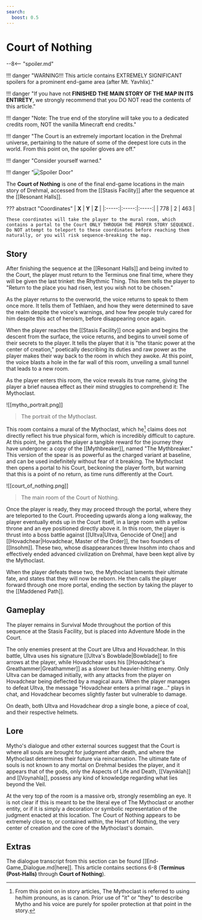```yaml
---
search:
  boost: 0.5
---
```


# Court of Nothing

--8<-- "spoiler.md"

!!! danger "WARNING!!! This article contains EXTREMELY SIGNIFICANT spoilers for a prominent end-game area (after Mt. Yavhlix)."

!!! danger "If you have not **FINISHED THE MAIN STORY OF THE MAP IN ITS ENTIRETY**, we strongly recommend that you DO NOT read the contents of this article."

!!! danger "Note: The true end of the storyline will take you to a dedicated credits room, NOT the vanilla Minecraft end credits."

!!! danger "The Court is an extremely important location in the Drehmal universe, pertaining to the nature of some of the deepest lore cuts in the world. From this point on, the spoiler gloves are off."

!!! danger "Consider yourself warned."

!!! danger "![Spoiler Door](/assets/img/spoiler_door.png)"

The **Court of Nothing** is one of the final end-game locations in the main story of Drehmal, accessed from the [[Stasis Facility]] after the sequence at the [[Resonant Halls]]. 

??? abstract "Coordinates"
    | **X** | **Y** | **Z** |
    |:-----:|:-----:|:-----:|
    | 778   |  2    | 463   |

    These coordinates will take the player to the mural room, which contains a portal to the Court ONLY THROUGH THE PROPER STORY SEQUENCE. Do NOT attempt to teleport to these coordinates before reaching them naturally, or you will risk sequence-breaking the map.

## Story
After finishing the sequence at the [[Resonant Halls]] and being invited to the Court, the player must return to the Terminus one final time, where they will be given the last trinket: the Rhythmic Thing. This item tells the player to "Return to the place you had risen, lest you wish not to be chosen."

As the player returns to the overworld, the voice returns to speak to them once more. It tells them of Tethlaen, and how they were determined to save the realm despite the voice's warnings, and how few people truly cared for him despite this act of heroism, before disappearing once again.

When the player reaches the [[Stasis Facility]] once again and begins the descent from the surface, the voice returns, and begins to unveil some of their secrets to the player. It tells the player that it is "the titanic power at the center of creation," poetically describing its duties and raw power as the player makes their way back to the room in which they awoke. At this point, the voice blasts a hole in the far wall of this room, unveiling a small tunnel that leads to a new room.

As the player enters this room, the voice reveals its true name, giving the player a brief nausea effect as their mind struggles to comprehend it: The Mythoclast.

![[mytho_portrait.png]]
> The portrait of the Mythoclast.

This room contains a mural of the Mythoclast, which he[^1] claims does not directly reflect his true physical form, which is incredibly difficult to capture. At this point, he grants the player a tangible reward for the journey they have undergone: a copy of the [[Mythbreaker]], named "The Mythbreaker." This version of the spear is as powerful as the charged variant at baseline, and can be used indefinitely without fear of it breaking. The Mythoclast then opens a portal to his Court, beckoning the player forth, but warning that this is a point of no return, as time runs differently at the Court.

![[court_of_nothing.png]]
> The main room of the Court of Nothing.

Once the player is ready, they may proceed through the portal, where they are teleported to the Court. Proceeding upwards along a long walkway, the player eventually ends up in the Court itself, in a large room with a yellow throne and an eye positioned directly above it. In this room, the player is thrust into a boss battle against [[Ultva|Ultva, Genocide of One]] and [[Hovadchear|Hovadchear, Master of the Order]], the two founders of [[Insohm]]. These two, whose disappearances threw Insohm into chaos and effectively ended advanced civilization on Drehmal, have been kept alive by the Mythoclast.

When the player defeats these two, the Mythoclast laments their ultimate fate, and states that they will now be reborn. He then calls the player forward through one more portal, ending the section by taking the player to the [[Maddened Path]].

## Gameplay
The player remains in Survival Mode throughout the portion of this sequence at the Stasis Facility, but is placed into Adventure Mode in the Court. 

The only enemies present at the Court are Ultva and Hovadchear. In this battle, Ultva uses his signature [[Ultva's Bowblade|Bowblade]] to fire arrows at the player, while Hovadchear uses his [[Hovadchear's Greathammer|Greathammer]] as a slower but heavier-hitting enemy. Only Ultva can be damaged initially, with any attacks from the player on Hovadchear being deflected by a magical aura. When the player manages to defeat Ultva, the message "Hovadchear enters a primal rage..." plays in chat, and Hovadchear becomes slightly faster but vulnerable to damage.

On death, both Ultva and Hovadchear drop a single bone, a piece of coal, and their respective helmets.

## Lore
Mytho's dialogue and other external sources suggest that the Court is where all souls are brought for judgment after death, and where the Mythoclast determines their future via reincarnation. The ultimate fate of souls is not known to any mortal on Drehmal besides the player, and it appears that of the gods, only the Aspects of Life and Death, [[Vayniklah]] and [[Voynahla]], possess any kind of knowledge regarding what lies beyond the Veil. 

At the very top of the room is a massive orb, strongly resembling an eye. It is not clear if this is meant to be the literal eye of The Mythoclast or another entity, or if it is simply a decoration or symbolic representation of the judgment enacted at this location. The Court of Nothing appears to be extremely close to, or contained within, the Heart of Nothing, the very center of creation and the core of the Mythoclast's domain.

## Extras
The dialogue transcript from this section can be found [[End-Game_Dialogue.md|here]]. This article contains sections 6-8 (**Terminus (Post-Halls)** through **Court of Nothing**).


[^1]: From this point on in story articles, The Mythoclast is referred to using he/him pronouns, as is canon. Prior use of "it" or "they" to describe Mytho and his voice are purely for spoiler protection at that point in the story.